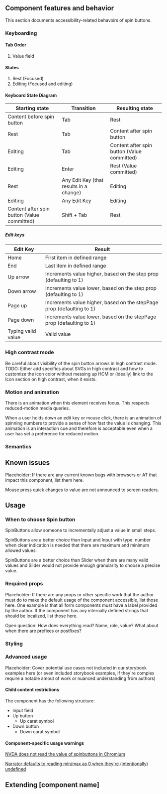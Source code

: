 ## Component features and behavior

This section documents accessibility-related behavoirs of spin buttons.

### Keyboarding

#### Tab Order
1. Value field

#### States
1. Rest (Focused)
2. Editing (Focused and editing)

#### Keyboard State Diagram

| Starting state | Transition | Resulting state |
| ---------- | ------------ | ------- |
| Content before spin button | Tab | Rest |
| Rest  | Tab | Content after spin button |
| Editing  | Tab | Content after spin button (Value committed) |
| Editing  | Enter | Rest (Value committed)|
| Rest  | Any Edit Key (that results in a change) | Editing |
| Editing  | Any Edit Key | Editing |
| Content after spin button (Value committed) | Shift + Tab | Rest |

##### Edit keys
| Edit Key | Result |
| ---------- | ------------ |
| Home | First item in defined range |
| End | Last item in defined range |
| Up arrow | Increments value higher, based on the step prop (defaulting to 1) |
| Down arrow | Increments value lower, based on the step prop (defaulting to 1) |
| Page up | Increments value higher, based on the stepPage prop (defaulting to 1) |
| Page down | Increments value lower, based on the stepPage prop (defaulting to 1) |
| Typing valid value | Valid value |

### High contrast mode

Be careful about visibility of the spin button arrows in high contrast mode.
TODO: Either add specifics about SVGs in high contrast and how to customize the icon color without messing up HCM or (ideally) link to the Icon section on high contrast, when it exists.

### Motion and animation

There is an animation when this element receives focus. This respects reduced-motion media queries.

When a user holds down an edit key or mouse click, there is an animation of spinning numbers to provide a sense of how fast the value is changing. This animation is an interaction cue and therefore is acceptable even when a user has set a preference for reduced motion.

### Semantics

## Known issues

Placeholder: If there are any current known bugs with browsers or AT that impact this component, list them here.

Mouse press quick changes to value are not announced to screen readers.

## Usage



### When to choose Spin button

SpinButtons allow someone to incrementally adjust a value in small steps.

SpinButtons are a better choice than Input and Input with type: number when clear indication is needed that there are maximum and minimum allowed values.

SpinButtons are a better choice than Slider when there are many valid values and Slider would not provide enough granularity to choose a precise value.

### Required props

Placeholder: If there are any props or other specific work that the author must do to make the default usage of the component accessible, list those here. One example is that all form components must have a label provided by the author. If the component has any internally defined strings that should be localized, list those here.

Open question: How does everything read? Name, role, value? What about when there are prefixes or postfixes?

### Styling



### Advanced usage

Placeholder: Cover potential use cases not included in our storybook examples here (or even included storybook examples, if they're complex require a notable amout of work or nuanced understanding from authors)

#### Child content restrictions

The component has the following structure:
* Input field
* Up button
  * Up carat symbol
* Down button
  * Down carat symbol


#### Component-specific usage warnings

[NVDA does not read the value of spinbuttons in Chromium](https://github.com/nvaccess/nvda/issues/13195)

[Narrator defaults to reading min/max as 0 when they're (intentionally) undefined](https://microsoft.visualstudio.com/Edge/_workitems/edit/39070743)

## Extending [component name]


